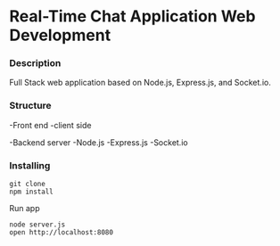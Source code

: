# Real-Time Chat Application Web Development

### Description

Full Stack web application based on Node.js, Express.js, and Socket.io.

### Structure

-Front end
 -client side

-Backend server
 -Node.js
 -Express.js
 -Socket.io

### Installing

```
git clone
npm install
```

Run app

```
node server.js
open http://localhost:8080
```
